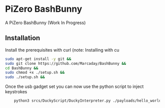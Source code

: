 
# PiZero BashBunny

A PiZero BashBunny (Work In Progress)
## Installation

Install the prerequisites with curl (note: Installing with cu

```bash
sudo apt-get install -y git &&
sudo git clone https://github.com/Marcaday/BashBunny &&
cd BashBunny &&
sudo chmod +x ./setup.sh &&
sudo ./setup.sh &&
```
Once the usb gadget set you can now  use the python script to inject keystrokes
```bash
    python3 srcs/DuckyScript/DuckyInterpreter.py ./payloads/hello_world.ds
```
